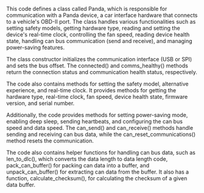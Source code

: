 This code defines a class called Panda, which is responsible for communication with a Panda device, a car interface hardware that connects to a vehicle's OBD-II port. The class handles various functionalities such as setting safety models, getting hardware type, reading and setting the device's real-time clock, controlling the fan speed, reading device health state, handling can bus communication (send and receive), and managing power-saving features.

The class constructor initializes the communication interface (USB or SPI) and sets the bus offset. The connected() and comms_healthy() methods return the connection status and communication health status, respectively.

The code also contains methods for setting the safety model, alternative experience, and real-time clock. It provides methods for getting the hardware type, real-time clock, fan speed, device health state, firmware version, and serial number.

Additionally, the code provides methods for setting power-saving mode, enabling deep sleep, sending heartbeats, and configuring the can bus speed and data speed. The can_send() and can_receive() methods handle sending and receiving can bus data, while the can_reset_communications() method resets the communication.

The code also contains helper functions for handling can bus data, such as len_to_dlc(), which converts the data length to data length code, pack_can_buffer() for packing can data into a buffer, and unpack_can_buffer() for extracting can data from the buffer. It also has a function, calculate_checksum(), for calculating the checksum of a given data buffer.